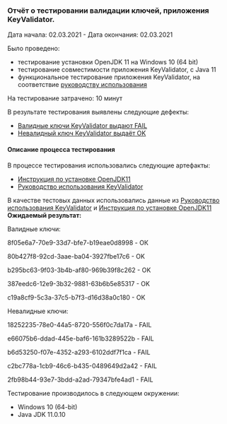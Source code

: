 ###  **Отчёт о тестировании валидации ключей, приложения KeyValidator.**
Дата начала: 02.03.2021 - Дата окончания: 02.03.2021

Было проведено:
-  тестирование установки OpenJDK 11 на Windows 10 (64 bit)
-  тестирование совместимости приложения KeyValidator, с Java 11
-  функциональное тестирование приложения KeyValidator, на соответствие [руководству использования](https://github.com/netology-code/javaqa-homeworks/blob/master/intro/user-manual.md "руководству использования")


На тестирование затрачено:  10 минут

В результате тестирования выявлены следующие дефекты:
- [Валидные ключи KeyValidator выдают FAIL](https://github.com/alexpg27/KeyValidator/issues/4 "Валидные ключи KeyValidator выдают FAIL")
- [Невалидный ключ KeyValidator выдаёт OK](https://github.com/alexpg27/KeyValidator/issues/3 "Невалидный ключ KeyValidator выдаёт OK")

####  **Описание процесса тестирования**

В процессе тестирования использовались следующие артефакты:

- [Инструкция по установке OpenJDK11](https://github.com/netology-code/javaqa-homeworks/blob/master/intro/openjdk11-manual.md "Инструкция по установке OpenJDK11")
- [Руководство использования KeyValidator](https://github.com/netology-code/javaqa-homeworks/blob/master/intro/user-manual.md "Руководство использования KeyValidator")

В качестве тестовых данных использовались данные из [Руководство использования KeyValidator](https://github.com/netology-code/javaqa-homeworks/blob/master/intro/user-manual.md "Руководство использования KeyValidator") и [Инструкция по установке OpenJDK11](https://github.com/netology-code/javaqa-homeworks/blob/master/intro/openjdk11-manual.md "Инструкция по установке OpenJDK11")
**Ожидаемый результат:**

Валидные ключи:

8f05e6a7-70e9-33d7-bfe7-b19eae0d8998 - ОК 

80b427f8-92cd-3aae-ba04-3927fbe17c6 - OK

b295bc63-9f03-3b4b-af80-969b39f8c262 - OK

387eedc6-12e9-3b32-9881-63b6b5e85317 - OK

c19a8cf9-5c3a-37c5-b7f3-d16d38a0c180 - OK


Невалидные ключи:

18252235-78e0-44a5-8720-556f0c7da17a - FAIL

e66075b6-ddad-445e-baf6-161b3289522b - FAIL

b6d53250-f07e-4352-a293-6102ddf7f1ca - FAIL

c2bc778a-1cb9-46c6-b435-0489649d2a42 - FAIL

2fb98b44-93e7-3bdd-a2ad-79347bfe4ad1 - FAIL



Тестирование производилось в следующем окружении:

- Windows 10 (64-bit)
- Java JDK 11.0.10
